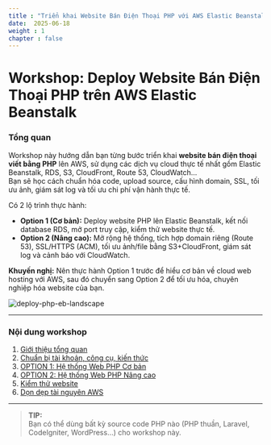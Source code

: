 ```yaml
---
title : "Triển khai Website Bán Điện Thoại PHP với AWS Elastic Beanstalk"
date:  2025-06-18
weight : 1 
chapter : false
---
```


# Workshop: Deploy Website Bán Điện Thoại PHP trên AWS Elastic Beanstalk

### Tổng quan

Workshop này hướng dẫn bạn từng bước triển khai **website bán điện thoại viết bằng PHP** lên AWS, sử dụng các dịch vụ cloud thực tế nhất gồm Elastic Beanstalk, RDS, S3, CloudFront, Route 53, CloudWatch...  
Bạn sẽ học cách chuẩn hóa code, upload source, cấu hình domain, SSL, tối ưu ảnh, giám sát log và tối ưu chi phí vận hành thực tế.

Có 2 lộ trình thực hành:

- **Option 1 (Cơ bản):** Deploy website PHP lên Elastic Beanstalk, kết nối database RDS, mở port truy cập, kiểm thử website thực tế.
- **Option 2 (Nâng cao):** Mở rộng hệ thống, tích hợp domain riêng (Route 53), SSL/HTTPS (ACM), tối ưu ảnh/file bằng S3+CloudFront, giám sát log và cảnh báo với CloudWatch.

**Khuyến nghị:** Nên thực hành Option 1 trước để hiểu cơ bản về cloud web hosting với AWS, sau đó chuyển sang Option 2 để tối ưu hóa, chuyên nghiệp hóa website của bạn.

![deploy-php-eb-landscape](/images/sơdo.png) 

---

### Nội dung workshop

 1. [Giới thiệu tổng quan](1-introduce/)
 2. [Chuẩn bị tài khoản, công cụ, kiến thức](2-prerequiste/)
 3. [OPTION 1: Hệ thống Web PHP Cơ bản](3-Option_1/)
 4. [OPTION 2: Hệ thống Web PHP Nâng cao](4.Option_2/)
 5. [Kiểm thử website](5-Test-System/)
 6. [Dọn dẹp tài nguyên AWS](6-cleanup/)

---

> **TIP:**  
> Bạn có thể dùng bất kỳ source code PHP nào (PHP thuần, Laravel, CodeIgniter, WordPress...) cho workshop này.
